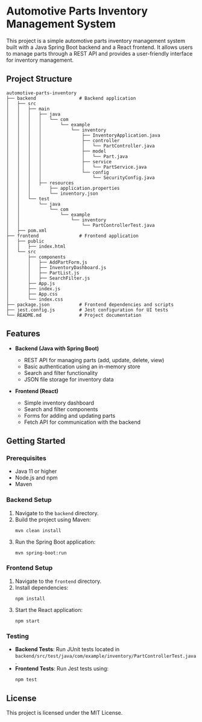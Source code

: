 # Automotive Parts Inventory Management System

This project is a simple automotive parts inventory management system built with a Java Spring Boot backend and a React frontend. It allows users to manage parts through a REST API and provides a user-friendly interface for inventory management.

## Project Structure

```
automotive-parts-inventory
├── backend                # Backend application
│   ├── src
│   │   ├── main
│   │   │   ├── java
│   │   │   │   └── com
│   │   │   │       └── example
│   │   │   │           └── inventory
│   │   │   │               ├── InventoryApplication.java
│   │   │   │               ├── controller
│   │   │   │               │   └── PartController.java
│   │   │   │               ├── model
│   │   │   │               │   └── Part.java
│   │   │   │               ├── service
│   │   │   │               │   └── PartService.java
│   │   │   │               └── config
│   │   │   │                   └── SecurityConfig.java
│   │   │   ├── resources
│   │   │       ├── application.properties
│   │   │       └── inventory.json
│   │   └── test
│   │       └── java
│   │           └── com
│   │               └── example
│   │                   └── inventory
│   │                       └── PartControllerTest.java
│   ├── pom.xml
├── frontend               # Frontend application
│   ├── public
│   │   ├── index.html
│   └── src
│       ├── components
│       │   ├── AddPartForm.js
│       │   ├── InventoryDashboard.js
│       │   ├── PartList.js
│       │   ├── SearchFilter.js
│       ├── App.js
│       ├── index.js
│       ├── App.css
│       └── index.css
├── package.json           # Frontend dependencies and scripts
├── jest.config.js         # Jest configuration for UI tests
└── README.md              # Project documentation
```

## Features

- **Backend (Java with Spring Boot)**
  - REST API for managing parts (add, update, delete, view)
  - Basic authentication using an in-memory store
  - Search and filter functionality
  - JSON file storage for inventory data

- **Frontend (React)**
  - Simple inventory dashboard
  - Search and filter components
  - Forms for adding and updating parts
  - Fetch API for communication with the backend

## Getting Started

### Prerequisites

- Java 11 or higher
- Node.js and npm
- Maven

### Backend Setup

1. Navigate to the `backend` directory.
2. Build the project using Maven:
   ```
   mvn clean install
   ```
3. Run the Spring Boot application:
   ```
   mvn spring-boot:run
   ```

### Frontend Setup

1. Navigate to the `frontend` directory.
2. Install dependencies:
   ```
   npm install
   ```
3. Start the React application:
   ```
   npm start
   ```

### Testing

- **Backend Tests**: Run JUnit tests located in `backend/src/test/java/com/example/inventory/PartControllerTest.java`.
- **Frontend Tests**: Run Jest tests using:
  ```
  npm test
  ```

## License

This project is licensed under the MIT License.
